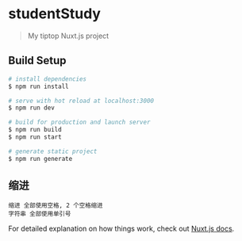 # studentStudy

> My tiptop Nuxt.js project

## Build Setup

``` bash
# install dependencies
$ npm run install

# serve with hot reload at localhost:3000
$ npm run dev

# build for production and launch server
$ npm run build
$ npm run start

# generate static project
$ npm run generate
```
## 缩进
```
缩进 全部使用空格, 2 个空格缩进
字符串 全部使用单引号
```
For detailed explanation on how things work, check out [Nuxt.js docs](https://nuxtjs.org).

